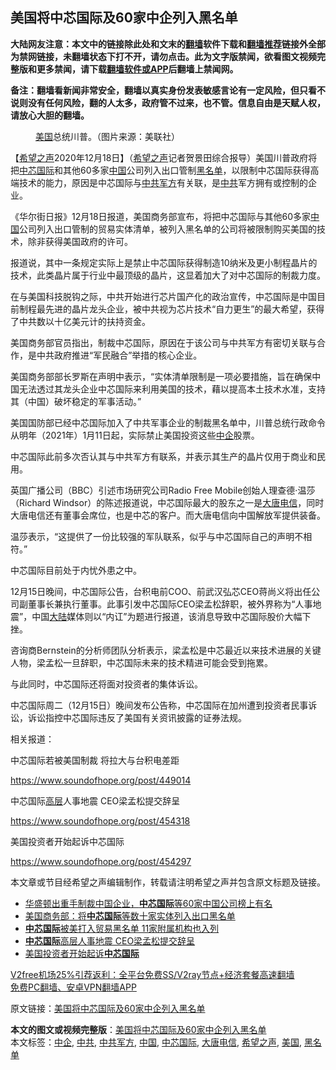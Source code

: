  <h2>美国将中芯国际及60家中企列入黑名单</h2> <p class="notice"><b>大陆网友注意：本文中的链接除此处和文末的<a href="https://github.com/bannedbook/fanqiang" >翻墙</a>软件下载和<a href="https://github.com/killgcd/justmysocks/blob/master/README.md">翻墙推荐</a>链接外全部为禁网链接，未翻墙状态下打不开，请勿点击。此为文字版禁闻，欲看图文视频完整版和更多禁闻，请下载<a href="https://github.com/bannedbook/fanqiang">翻墙软件或APP</a>后翻墙上禁闻网。</p><p>备注：翻墙看新闻非常安全，翻墙以真实身份发表敏感言论有一定风险，但只看不说则没有任何风险，翻的人太多，政府管不过来，也不管。信息自由是天赋人权，请放心大胆的翻墙。</b></p>  <div class="entry"> <figure><figcaption><a href="https://www.bannedbook.org/bnews/tag/%e7%be%8e%e5%9b%bd/" class="st_tag internal_tag" rel="tag" title="标签 美国 下的日志">美国</a>总统川普。（图片来源：美联社）</figcaption></figure> <p>【<span class='wp_keywordlink_affiliate'><a href="https://www.soundofhope.org" title="希望之声" target="_blank">希望之声</a></span>2020年12月18日】（<a href="https://www.bannedbook.org/bnews/tag/%e5%b8%8c%e6%9c%9b%e4%b9%8b%e5%a3%b0/" class="st_tag internal_tag" rel="tag" title="标签 希望之声 下的日志">希望之声</a>记者贺景田综合报导）美国川普政府将把<a href="https://www.bannedbook.org/bnews/tag/%E4%B8%AD%E8%8A%AF%E5%9B%BD%E9%99%85/" class="st_tag internal_tag" rel="tag" title="标签 中芯国际 下的日志">中芯国际</a>和其他60多家<span class='wp_keywordlink_affiliate'><a href="https://www.bannedbook.org/" title="中国" target="_blank">中国</a></span>公司列入出口管制<a href="https://www.bannedbook.org/bnews/tag/%E9%BB%91%E5%90%8D%E5%8D%95/" class="st_tag internal_tag" rel="tag" title="标签 黑名单 下的日志">黑名单</a>，以限制中芯国际获得高端技术的能力，原因是中芯国际与<a href="https://www.bannedbook.org/bnews/tag/%e4%b8%ad%e5%85%b1%e5%86%9b%e6%96%b9/" class="st_tag internal_tag" rel="tag" title="标签 中共军方 下的日志">中共军方</a>有关联，是<a href="https://www.bannedbook.org/bnews/tag/%e4%b8%ad%e5%85%b1/" class="st_tag internal_tag" rel="tag" title="标签 中共 下的日志">中共</a>军方拥有或控制的企业。</p> <p>《华尔街日报》12月18日报道，美国商务部宣布，将把中芯国际与其他60多家<a href="https://www.bannedbook.org/bnews/tag/%E4%B8%AD%E5%9B%BD/" class="st_tag internal_tag" rel="tag" title="标签 中国 下的日志">中国</a>公司列入出口管制的贸易实体清单，被列入黑名单的公司将被限制购买美国的技术，除非获得美国政府的许可。</p> <p>报道说，其中一条规定实际上是禁止中芯国际获得制造10纳米及更小制程晶片的技术，此类晶片属于行业中最顶级的晶片，这显着加大了对中芯国际的制裁力度。</p> <p>在与美国科技脱钩之际，中共开始进行芯片国产化的政治宣传，中芯国际是中国目前制程最先进的晶片龙头企业，被中共视为芯片技术“自力更生”的最大希望，获得了中共数以十亿美元计的扶持资金。</p> <p>美国商务部官员指出，制裁中芯国际，原因在于该公司与中共军方有密切关联与合作，是中共政府推进“军民融合”举措的核心企业。</p> <p>美国商务部部长罗斯在声明中表示，“实体清单限制是一项必要措施，旨在确保中国无法透过其龙头企业中芯国际来利用美国的技术，藉以提高本土技术水准，支持其（中国）破坏稳定的军事活动。”</p>  <p>美国国防部已经中芯国际加入了中共军事企业的制裁黑名单中，川普总统行政命令从明年（2021年）1月11日起，实际禁止美国投资这些<a href="https://www.bannedbook.org/bnews/tag/%E4%B8%AD%E4%BC%81/" class="st_tag internal_tag" rel="tag" title="标签 中企 下的日志">中企</a>股票。</p> <p>中芯国际此前多次否认其与中共军方有联系，并表示其生产的晶片仅用于商业和民用。</p> <p>英国广播公司（BBC）引述市场研究公司Radio Free Mobile创始人理查德·温莎（Richard Windsor）的陈述报道说，中芯国际最大的股东之一是<a href="https://www.bannedbook.org/bnews/tag/%E5%A4%A7%E5%94%90%E7%94%B5%E4%BF%A1/" class="st_tag internal_tag" rel="tag" title="标签 大唐电信 下的日志">大唐电信</a>，同时大唐电信还有董事会席位，也是中芯的客户。而大唐电信向中国解放军提供装备。</p> <p>温莎表示，“这提供了一份比较强的军队联系，似乎与中芯国际自己的声明不相符。”</p> <p>中芯国际目前处于内忧外患之中。</p> <p>12月15日晚间，中芯国际公告，台积电前COO、前武汉弘芯CEO蒋尚义将出任公司副董事长兼执行董事。此事引发中芯国际CEO梁孟松辞职，被外界称为“人事地震”，中国<span class='wp_keywordlink_affiliate'><a href="https://www.bannedbook.org/" title="大陆" target="_blank">大陆</a></span>媒体则以“内讧”为题进行报道，该消息导致中芯国际股价大幅下挫。</p>  <p>咨询商Bernstein的分析师团队分析表示，梁孟松是中芯最近以来技术进展的关键人物，梁孟松一旦辞职，中芯国际未来的技术精进可能会受到拖累。</p> <p>与此同时，中芯国际还将面对投资者的集体诉讼。</p> <p>中芯国际周二（12月15日）晚间发布公告称，中芯国际在加州遭到投资者民事诉讼，诉讼指控中芯国际违反了美国有关资讯披露的证券法规。</p> <p>相关报道：</p> <p>中芯国际若被美国制裁 将拉大与台积电差距</p> <p><a href="https://www.soundofhope.org/post/449014">https://www.soundofhope.org/post/449014</a></p>  <p>中芯国际<span class='wp_keywordlink_affiliate'><a href="https://www.bannedbook.org/bnews/ccpdope/" title="中共高层内幕" target="_blank">高层</a></span>人事地震 CEO梁孟松提交辞呈</p> <p><a href="https://www.soundofhope.org/post/454318">https://www.soundofhope.org/post/454318</a></p> <p>美国投资者开始起诉中芯国际</p> <p><a href="https://www.soundofhope.org/post/454297">https://www.soundofhope.org/post/454297</a></p> <p>本文章或节目经希望之声编辑制作，转载请注明希望之声并包含原文标题及链接。</p> <ul class='op-related-articles' title='相关阅读'> <li><a href='https://www.bannedbook.org/bnews/headline/20201219/1450582.html' target='_blank'>华盛顿出重手制裁中国企业，<b>中芯国际</b>等60家中国公司榜上有名</a></li> <li><a href='https://www.bannedbook.org/bnews/cnnews/20201219/1450571.html' target='_blank'>美国商务部：将<b>中芯国际</b>等数十家实体列入出口黑名单</a></li> <li><a href='https://www.bannedbook.org/bnews/ssgc/20201218/1450542.html' target='_blank'><b>中芯国际</b>被美打入贸易黑名单 11家附属机构也入列</a></li> <li><a href='https://www.bannedbook.org/bnews/comments/20201217/1449327.html' target='_blank'><b>中芯国际</b>高层人事地震 CEO梁孟松提交辞呈</a></li> <li><a href='https://www.bannedbook.org/bnews/comments/20201217/1449299.html' target='_blank'>美国投资者开始起诉<b>中芯国际</b></a></li> </ul> <p class="texttj"> <a href="https://www.bannedbook.org/forum23/topic22702.html" target="_blank">V2free机场25%引荐返利：全平台免费SS/V2ray节点+经济套餐高速翻墙</a><br/> <a href="https://github.com/bannedbook/fanqiang/wiki/%E7%A6%81%E9%97%BB%E7%BD%91%E5%AE%89%E5%8D%93%E7%BF%BB%E5%A2%99%E6%96%B0%E9%97%BBAPP" target="_blank">免费PC翻墙、安卓VPN翻墙APP</a></p><p>原文链接：<a class="src_link"  href="https://www.soundofhope.org/post/455023" target="_blank">美国将中芯国际及60家中企列入黑名单</a></p> <a name='sharetosocial'></a>       <div><b>本文的图文或视频完整版</b>：<a href='https://www.bannedbook.org/bnews/comments/20201219/1450650.html'>美国将中芯国际及60家中企列入黑名单</a></div>  </div><!--END ENTRY--> <div class="postfooter"> <div>本文标签：<a href="https://www.bannedbook.org/bnews/tag/%E4%B8%AD%E4%BC%81/" rel="tag">中企</a>, <a href="https://www.bannedbook.org/bnews/tag/%e4%b8%ad%e5%85%b1/" rel="tag">中共</a>, <a href="https://www.bannedbook.org/bnews/tag/%e4%b8%ad%e5%85%b1%e5%86%9b%e6%96%b9/" rel="tag">中共军方</a>, <a href="https://www.bannedbook.org/bnews/tag/%E4%B8%AD%E5%9B%BD/" rel="tag">中国</a>, <a href="https://www.bannedbook.org/bnews/tag/%E4%B8%AD%E8%8A%AF%E5%9B%BD%E9%99%85/" rel="tag">中芯国际</a>, <a href="https://www.bannedbook.org/bnews/tag/%E5%A4%A7%E5%94%90%E7%94%B5%E4%BF%A1/" rel="tag">大唐电信</a>, <a href="https://www.bannedbook.org/bnews/tag/%e5%b8%8c%e6%9c%9b%e4%b9%8b%e5%a3%b0/" rel="tag">希望之声</a>, <a href="https://www.bannedbook.org/bnews/tag/%e7%be%8e%e5%9b%bd/" rel="tag">美国</a>, <a href="https://www.bannedbook.org/bnews/tag/%E9%BB%91%E5%90%8D%E5%8D%95/" rel="tag">黑名单</a></div>  </div><!--END POSTFOOTER--> 